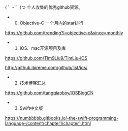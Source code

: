 ( ゜- ゜)つ    个人收集的优秀github资源。

* 0. Objective-C 一个月内的star排行

https://github.com/trending?l=objective-c&since=monthly

* 1. iOS、mac开源项目及库

https://github.com/Tim9Liu9/TimLiu-iOS

http://github.ibireme.com/github/list/ios/

* 2. 技术博客汇总

https://github.com/tangqiaoboy/iOSBlogCN

* 3. Swift中文版

 https://numbbbbb.gitbooks.io/-the-swift-programming-language-/content/chapter1/chapter1.html


